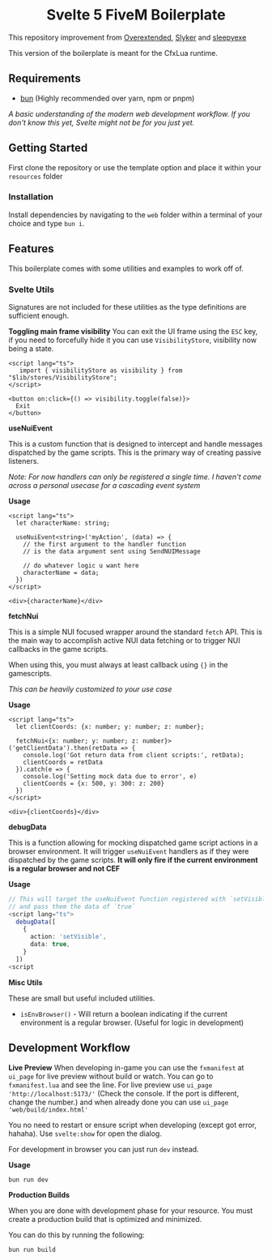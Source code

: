 <h1 align="center">Svelte 5 FiveM Boilerplate</h1>

This repository improvement from [Overextended](https://github.com/overextended/fivem-typescript-boilerplate), [Slyker](https://github.com/Slyker/svelte5-fivem-template) and [sleepyexe](https://github.com/sleepyexe/svelte-fivem)

This version of the boilerplate is meant for the CfxLua runtime.

## Requirements
* [bun](https://bun.sh/) (Highly recommended over yarn, npm or pnpm)

*A basic understanding of the modern web development workflow. If you don't 
know this yet, Svelte might not be for you just yet.*

## Getting Started

First clone the repository or use the template option and place
it within your `resources` folder

### Installation

Install dependencies by navigating to the `web` folder within
a terminal of your choice and type `bun i`.

## Features

This boilerplate comes with some utilities and examples to work off of.

### Svelte Utils

Signatures are not included for these utilities as the type definitions
are sufficient enough.

**Toggling main frame visibility**
You can exit the UI frame using the `ESC` key, if you need to forcefully
hide it you can use `VisibilityStore`, visibility now being a state.
```svelte
<script lang="ts">
   import { visibilityStore as visibility } from "$lib/stores/VisibilityStore";
</script>

<button on:click={() => visibility.toggle(false)}>
  Exit
</button>
```

**useNuiEvent**

This is a custom function that is designed to intercept and handle
messages dispatched by the game scripts. This is the primary
way of creating passive listeners.


*Note: For now handlers can only be registered a single time. I haven't
come across a personal usecase for a cascading event system*

**Usage**
```svelte
<script lang="ts">
  let characterName: string;
  
  useNuiEvent<string>('myAction', (data) => {
    // the first argument to the handler function
    // is the data argument sent using SendNUIMessage
    
    // do whatever logic u want here
    characterName = data;
  })
</script>

<div>{characterName}</div>
```

**fetchNui**

This is a simple NUI focused wrapper around the standard `fetch` API.
This is the main way to accomplish active NUI data fetching 
or to trigger NUI callbacks in the game scripts.

When using this, you must always at least callback using `{}`
in the gamescripts.

*This can be heavily customized to your use case*

**Usage**
```svelte
<script lang="ts">
  let clientCoords: {x: number; y: number; z: number};

  fetchNui<{x: number; y: number; z: number}>('getClientData').then(retData => {
    console.log('Got return data from client scripts:', retData);
    clientCoords = retData
  }).catch(e => {
    console.log('Setting mock data due to error', e)
    clientCoords = {x: 500, y: 300: z: 200}
  })
</script>

<div>{clientCoords}</div>
```

**debugData**

This is a function allowing for mocking dispatched game script
actions in a browser environment. It will trigger `useNuiEvent` handlers
as if they were dispatched by the game scripts. **It will only fire if the current
environment is a regular browser and not CEF**

**Usage**
```ts
// This will target the useNuiEvent function registered with `setVisible`
// and pass them the data of `true`
<script lang="ts">
  debugData([
    {
      action: 'setVisible',
      data: true,
    }
  ])
<script
```

**Misc Utils**

These are small but useful included utilities.

* `isEnvBrowser()` - Will return a boolean indicating if the current 
  environment is a regular browser. (Useful for logic in development)

## Development Workflow

**Live Preview**
When developing in-game you can use the `fxmanifest` at `ui_page` for live preview without build or watch. You can go to `fxmanifest.lua` and see the line. For live preview use `ui_page 'http://localhost:5173/'` (Check the console. If the port is different, change the number.) and when already done you can use `ui_page 'web/build/index.html'`

You no need to restart or ensure script when developing (except got error, hahaha). Use `svelte:show` for open the dialog.

For development in browser you can just run `dev` instead.

**Usage**
```sh
bun run dev
```

**Production Builds**

When you are done with development phase for your resource. You
must create a production build that is optimized and minimized.

You can do this by running the following:

```sh
bun run build
```